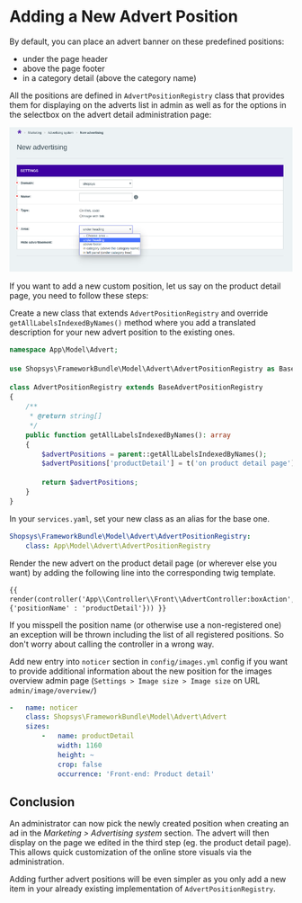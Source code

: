 # Adding a New Advert Position

By default, you can place an advert banner on these predefined positions:

- under the page header
- above the page footer
- in a category detail (above the category name)

All the positions are defined in `AdvertPositionRegistry` class that provides them for displaying on the adverts list in admin as well as for the options in the selectbox on the advert detail administration page:

![Advert detail in administration](img/new-advert-screen.png)

If you want to add a new custom position, let us say on the product detail page, you need to follow these steps:

Create a new class that extends `AdvertPositionRegistry` and override `getAllLabelsIndexedByNames()` method where you add a translated description for your new advert position to the existing ones.

```php
namespace App\Model\Advert;

use Shopsys\FrameworkBundle\Model\Advert\AdvertPositionRegistry as BaseAdvertPositionRegistry;

class AdvertPositionRegistry extends BaseAdvertPositionRegistry
{
    /**
     * @return string[]
     */
    public function getAllLabelsIndexedByNames(): array
    {
        $advertPositions = parent::getAllLabelsIndexedByNames();
        $advertPositions['productDetail'] = t('on product detail page');

        return $advertPositions;
    }
}
```

In your `services.yaml`, set your new class as an alias for the base one.

```yaml
Shopsys\FrameworkBundle\Model\Advert\AdvertPositionRegistry:
    class: App\Model\Advert\AdvertPositionRegistry
```

Render the new advert on the product detail page (or wherever else you want) by adding the following line into the corresponding twig template.

```twig
{{ render(controller('App\\Controller\\Front\\AdvertController:boxAction',{'positionName' : 'productDetail'})) }}
```

If you misspell the position name (or otherwise use a non-registered one) an exception will be thrown including the list of all registered positions.
So don't worry about calling the controller in a wrong way.

Add new entry into `noticer` section in `config/images.yml` config if you want to provide additional information about the new position for the images overview admin page (`Settings > Image size > Image size` on URL `admin/image/overview/`)

```yaml
-   name: noticer
    class: Shopsys\FrameworkBundle\Model\Advert\Advert
    sizes:
        -   name: productDetail
            width: 1160
            height: ~
            crop: false
            occurrence: 'Front-end: Product detail'
```

## Conclusion

An administrator can now pick the newly created position when creating an ad in the *Marketing > Advertising system* section.
The advert will then display on the page we edited in the third step (eg. the product detail page).
This allows quick customization of the online store visuals via the administration.

Adding further advert positions will be even simpler as you only add a new item in your already existing implementation of `AdvertPositionRegistry`.
